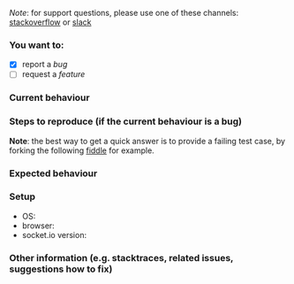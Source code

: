 
*Note*: for support questions, please use one of these channels: [stackoverflow](http://stackoverflow.com/questions/tagged/socket.io) or [slack](https://socketio.slack.com)

### You want to:

* [x] report a *bug*
* [ ] request a *feature*

### Current behaviour


### Steps to reproduce (if the current behaviour is a bug)

**Note**: the best way to get a quick answer is to provide a failing test case, by forking the following [fiddle](https://github.com/darrachequesne/socket.io-fiddle) for example.

### Expected behaviour


### Setup
- OS:
- browser:
- socket.io version:

### Other information (e.g. stacktraces, related issues, suggestions how to fix)


